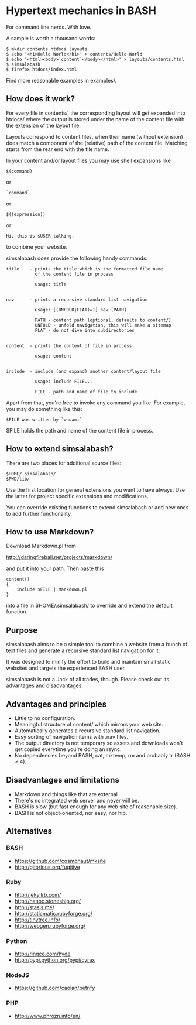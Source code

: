 Hypertext mechanics in BASH
===========================

For command line nerds. With love.

A sample is worth a thousand words:

	$ mkdir contents htdocs layouts
	$ echo '<h1>Hello World</h1>' > contents/Hello-World
	$ echo '<html><body>`content`</body></html>' > layouts/contents.html
	$ simsalabash
	$ firefox htdocs/index.html

Find more reasonable examples in examples/.

How does it work?
-----------------

For every file in contents/, the corresponding layout will get expanded into
htdocs/ where the output is stored under the name of the content file with
the extension of the layout file.

Layouts correspond to content files, when their name (without extension) does
match a component of the (relative) path of the content file. Matching starts
from the rear end with the file name.

In your content and/or layout files you may use shell expansions like

	$(command)

or

	`command`

or

	$((expression))

or

	Hi, this is $USER talking.

to combine your website.

simsalabash does provide the following handy commands:

	title    - prints the title which is the formatted file name
	           of the content file in process

	           usage: title


	nav      - prints a recursive standard list navigation

	           usage: [(UNFOLD|FLAT)=1] nav [PATH]

	           PATH - content path (optional, defaults to content/)
	           UNFOLD - unfold navigation, this will make a sitemap
	           FLAT - do not dive into subdirectories


	content  - prints the content of file in process

	           usage: content


	include  - include (and expand) another content/layout file

	           usage: include FILE...

	           FILE - path and name of file to include


Apart from that, you're free to invoke any command you like. For
example, you may do something like this:

	$FILE was written by `whoami`

$FILE holds the path and name of the content file in process.

How to extend simsalabash?
--------------------------

There are two places for additional source files:

	$HOME/.simsalabash/
	$PWD/lib/

Use the first location for general extensions you want to have always.
Use the latter for project specific extensions and modifications.

You can override existing functions to extend simsalabash or add
new ones to add further functionality.

How to use Markdown?
--------------------

Download Markdown.pl from

http://daringfireball.net/projects/markdown/

and put it into your path. Then paste this

	content()
	{
		include $FILE | Markdown.pl
	}

into a file in $HOME/.simsalabash/ to override and extend the default
function.

Purpose
-------

simsalabash aims to be a simple tool to combine a website from a bunch
of text files and generate a recursive standard list navigation for it.

It was designed to minify the effort to build and maintain small static
websites and targets the experienced BASH user.

simsalabash is not a Jack of all trades, though. Please check out its
advantages and disadvantages:

Advantages and principles
-------------------------

* Little to no configuration.
* Meaningful structure of content/ which mirrors your web site.
* Automatically generates a recursive standard list navigation.
* Easy sorting of navigation items with .nav files.
* The output directory is not temporary so assets and downloads won't
  get copied everytime you're doing an rsync.
* No dependencies beyond BASH, cat, mktemp, rm and probably tr (BASH < 4).

Disadvantages and limitations
-----------------------------

* Markdown and things like that are external.
* There's no integrated web server and never will be.
* BASH is slow (but fast enough for any web site of reasonable size).
* BASH is not object-oriented, nor easy, nor hip.

Alternatives
------------

### BASH

* https://github.com/cosmonaut/mksite
* http://gitorious.org/fugitive

### Ruby

* http://jekyllrb.com/
* http://nanoc.stoneship.org/
* http://stasis.me/
* http://staticmatic.rubyforge.org/
* http://tinytree.info/
* http://webgen.rubyforge.org/

### Python

* http://ringce.com/hyde
* http://pypi.python.org/pypi/cyrax

### NodeJS

* https://github.com/caolan/petrify

### PHP

* http://www.phrozn.info/en/
